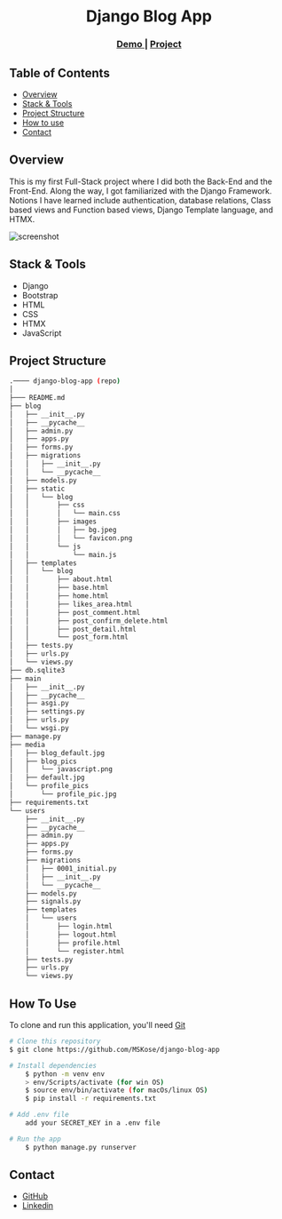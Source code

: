 <!-- Please update value in the {}  -->

<h1 align="center">Django Blog App</h1>


<div align="center">
  <h3>
    <a href="http://mskose.pythonanywhere.com/">
      Demo
    </a>
     | 
    <a href="https://github.com/MSKose/django-blog-app">
      Project
    </a>
 
  </h3>
</div>

<!-- TABLE OF CONTENTS -->

## Table of Contents

- [Overview](#overview)
- [Stack & Tools](#stack)
- [Project Structure](#project-structure)
- [How to use](#how-to-use)
- [Contact](#contact)

<!-- OVERVIEW -->

## Overview

This is my first Full-Stack project where I did both the Back-End and the Front-End. Along the way, I got familiarized with the Django Framework. Notions I have learned include authentication, database relations, Class based views and Function based views, Django Template language, and HTMX. 

![screenshot](https://user-images.githubusercontent.com/16707738/92399059-5716eb00-f132-11ea-8b14-bcacdc8ec97b.png)

<h2 id="stack">Stack & Tools</h2>

<!-- This section should list any major frameworks that you built your project using. Here are a few examples.-->

- Django
- Bootstrap
- HTML
- CSS
- HTMX
- JavaScript

## Project Structure

```bash
.──── django-blog-app (repo)
│
├─── README.md
├── blog
│   ├── __init__.py
│   ├── __pycache__
│   ├── admin.py
│   ├── apps.py
│   ├── forms.py
│   ├── migrations
│   │   ├── __init__.py
│   │   └── __pycache__
│   ├── models.py
│   ├── static
│   │   └── blog
│   │       ├── css
│   │       │   └── main.css
│   │       ├── images
│   │       │   ├── bg.jpeg
│   │       │   └── favicon.png
│   │       └── js
│   │           └── main.js
│   ├── templates
│   │   └── blog
│   │       ├── about.html
│   │       ├── base.html
│   │       ├── home.html
│   │       ├── likes_area.html
│   │       ├── post_comment.html
│   │       ├── post_confirm_delete.html
│   │       ├── post_detail.html
│   │       └── post_form.html
│   ├── tests.py
│   ├── urls.py
│   └── views.py
├── db.sqlite3
├── main
│   ├── __init__.py
│   ├── __pycache__
│   ├── asgi.py
│   ├── settings.py
│   ├── urls.py
│   └── wsgi.py
├── manage.py
├── media
│   ├── blog_default.jpg
│   ├── blog_pics
│   │   └── javascript.png
│   ├── default.jpg
│   └── profile_pics
│       └── profile_pic.jpg
├── requirements.txt
└── users
    ├── __init__.py
    ├── __pycache__
    ├── admin.py
    ├── apps.py
    ├── forms.py
    ├── migrations
    │   ├── 0001_initial.py
    │   ├── __init__.py
    │   └── __pycache__
    ├── models.py
    ├── signals.py
    ├── templates
    │   └── users
    │       ├── login.html
    │       ├── logout.html
    │       ├── profile.html
    │       └── register.html
    ├── tests.py
    ├── urls.py
    └── views.py

```

## How To Use 

To clone and run this application, you'll need [Git](https://git-scm.com)

```bash
# Clone this repository
$ git clone https://github.com/MSKose/django-blog-app

# Install dependencies
    $ python -m venv env
    > env/Scripts/activate (for win OS)
    $ source env/bin/activate (for macOs/linux OS)
    $ pip install -r requirements.txt

# Add .env file
    add your SECRET_KEY in a .env file

# Run the app
    $ python manage.py runserver
```

## Contact

- [GitHub](https://github.com/MSKose)
- [Linkedin](https://www.linkedin.com/in/mustafa-kose-linked/)